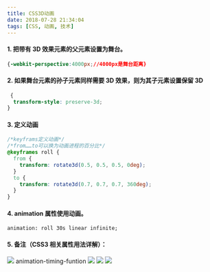 ```yaml
---
title: CSS3D动画
date: 2018-07-28 21:34:04
tags: [CSS, 动画, 技术]
---
```


#### 1. 把带有 3D 效果元素的父元素设置为舞台。

```css
{-webkit-perspective:4000px;//4000px是舞台距离}
```

#### 2. 如果舞台元素的孙子元素同样需要 3D 效果，则为其子元素设置保留 3D

```css
 {
  transform-style: preserve-3d;
}
```

<!--more-->

#### 3. 定义动画

```css
/*keyframs定义动画*/
/*from……to可以换为动画进程的百分比*/
@keyframes roll {
  from {
    transform: rotate3d(0.5, 0.5, 0.5, 0deg);
  }
  to {
    transform: rotate3d(0.7, 0.7, 0.7, 360deg);
  }
}
```

#### 4. animation 属性使用动画。

```
animation: roll 30s linear infinite;
```

#### 5. 备注（CSS3 相关属性用法详解）：

![](https://ws1.sinaimg.cn/large/0064OUUqly1fntxi46t1xj30jr08njru.jpg)
animation-timing-funtion
![](https://ws1.sinaimg.cn/large/0064OUUqly1fntxion1p1j30jq0c9t9d.jpg)
![](https://ws1.sinaimg.cn/large/0064OUUqly1fntxizvl1oj30i80jaq46.jpg)
![](https://ws1.sinaimg.cn/large/0064OUUqly1fntxjc70okj30jq03nwed.jpg)
